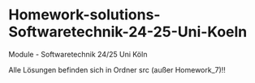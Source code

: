 # Homework-solutions-Softwaretechnik-24-25-Uni-Koeln
Module - Softwaretechnik 24/25 Uni Köln

Alle Lösungen befinden sich in Ordner src (außer Homework_7)!!
